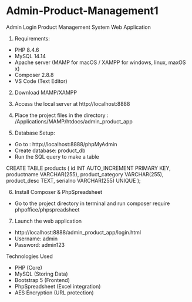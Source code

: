 # Admin-Product-Management1
Admin Login Product Management System Web Application


1. Requirements:
* PHP 8.4.6
* MySQL 14.14
* Apache server (MAMP for macOS / XAMPP for windows, linux, maxOS x)
* Composer 2.8.8
* VS Code (Text Editor)


2. Download MAMP/XAMPP


3. Access the local server at http://localhost:8888
4. Place the project files in the directory : /Applications/MAMP/htdocs/admin_product_app
5. Database Setup:
* Go to : http://localhost:8888/phpMyAdmin
* Create database: product_db
* Run the SQL query to make a table 


CREATE TABLE products (
  id INT AUTO_INCREMENT PRIMARY KEY,
  productname VARCHAR(255),
  product_category VARCHAR(255),
  product_desc TEXT,
  serialno VARCHAR(255) UNIQUE
);


6. Install Composer & PhpSpreadsheet
* Go to the project directory in terminal and run 
composer require phpoffice/phpspreadsheet


7. Launch the web application
* http://localhost:8888/admin_product_app/login.html
* Username: admin
* Password: admin123


Technologies Used
* PHP (Core)
* MySQL (Storing Data)
* Bootstrap 5 (Frontend)
* PhpSpreadsheet (Excel integration)
* AES Encryption (URL protection)
